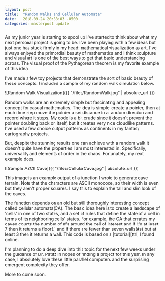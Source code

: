 ```yaml
---
layout: post
title:  "Random Walks and Cellular Automata"
date:   2018-09-24 20:38:03 -0500
categories: masterpost update
---
```


As my junior year is starting to spool up I've started to think about what my next personal project is going to be. I've been playing with a few ideas but just one has stuck firmly in my head: mathematical visualization as art. I've always enjoyed the primordial beauty of mathematics and I think sculpture and visual art is one of the best ways to get that basic understanding across. The visual proof of the Pythagorean theorem is my favorite example of this idea.

I've made a few toy projects that demonstrate the sort of basic beauty of these concepts. I included a sample of my random walk simulation below.

![Random Walk Visualization]({{ "/files/RandomWalk.jpg" | absolute_url }})

Random walks are an extremely simple but fascinating and appealing concept for casual mathematics. The idea is simple: create a pointer, then at each time step move the pointer a set distance in a random direction and record where it steps. My code is a bit crude since it doesn't prevent the pointer doubling back on itself, but it creates very nice cloudlike patterns. I've used a few choice output patterns as continents in my fantasy cartography projects.

But, despite the stunning results one can achieve with a random walk it doesn't quite have the properties I am most interested in. Specifically, universality and elements of order in the chaos. Fortunately, my next example does.

![Sample ASCII Cave]({{ "/files/CellularCave.jpg" | absolute_url }})

This image is an example output of a function I wrote to generate cave terrain. Note that the characters are ASCII monocode, so their width is even but they aren't proper squares. I say this to explain the tall and slim look of the caves.

The function depends on an old but still thoroughly interesting concept called cellular automata(CA). The basic idea here is to create a landscape of 'cells' in one of two states, and a set of rules that define the state of a cell in terms of its neighboring cells' states. For example, the CA that creates my caves counts the number of #'s around the cell of interest and if it's at least 7 then it returns a floor(.) and if there are fewer than seven walls(#s) but at least 3 then it returns a wall. This code is based on a [tutorial][ttrl] I found online.

I'm planning to do a deep dive into this topic for the next few weeks under the guidance of Dr. Patitz in hopes of finding a project for this year. In any case, I absolutely love these little parallel computers and the surprising emergent complexity they offer.

More to come soon.
